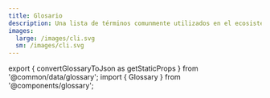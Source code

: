 ```yaml
---
title: Glosario
description: Una lista de términos comunmente utilizados en el ecosistema.
images:
  large: /images/cli.svg
  sm: /images/cli.svg
---
```


export { convertGlossaryToJson as getStaticProps } from '@common/data/glossary'; import { Glossary } from '@components/glossary';

<Glossary data={props.glossary} />
